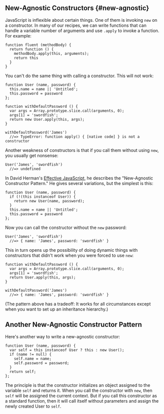## New-Agnostic Constructors {#new-agnostic}

JavaScript is inflexible about certain things. One of them is invoking `new` on a constructor. In many of our recipes, we can write functions that can handle a variable number of arguments and use `.apply` to invoke a function. For example:

    function fluent (methodBody) {
      return function () {
        methodBody.apply(this, arguments);
        return this
      }
    }

You can't do the same thing with calling a constructor. This will not work:

    function User (name, password) {
      this.name = name || 'Untitled';
      this.password = password
    };
    
    function withDefaultPassword () {
      var args = Array.prototype.slice.call(arguments, 0);
      args[1] = 'swordfish';
      return new User.apply(this, args);
    } 
    
    withDefaultPassword('James')
      //=> TypeError: function apply() { [native code] } is not a constructor

Another weakness of constructors is that if you call them without using `new`, you usually get nonsense:

    User('James', 'swordfish')
      //=> undefined

In David Herman's [Effective JavaScript][ejs], he describes the "New-Agnostic Constructor Pattern." He gives several variations, but the simplest is this:

    function User (name, password) {
      if (!(this instanceof User)) {
        return new User(name, password);
      }
      this.name = name || 'Untitled';
      this.password = password
    };

Now you can call the constructor without the `new` password:

    User('James', 'swordfish')
      //=> { name: 'James', password: 'swordfish' }
  
This in turn opens up the possibility of doing dynamic things with constructors that didn't work when you were forced to use `new`:
    
    function withDefaultPassword () {
      var args = Array.prototype.slice.call(arguments, 0);
      args[1] = 'swordfish';
      return User.apply(this, args);
    } 
    
    withDefaultPassword('James')
      //=> { name: 'James', password: 'swordfish' }
      
(The pattern above has a tradeoff: It works for all circumstances except when you want to set up an inheritance hierarchy.)

[ejs]: http://www.amazon.com/gp/product/B00AC1RP14/ref=as_li_ss_tl?ie=UTF8&camp=1789&creative=390957&creativeASIN=B00AC1RP14&linkCode=as2&tag=raganwald001-20 "Effective JavaScript: 68 Specific Ways to Harness the Power of JavaScript"

## Another New-Agnostic Constructor Pattern

Here's another way to write a new-agnostic constructor:

    function User (name, password) {
      var self = this instanceof User ? this : new User();
      if (name != null) {
        self.name = name;
        self.password = password;
      }
      return self;
    };
    
The principle is that the constructor initializes an object assigned to the variable `self` and returns it. When you call the constructor with `new`, then `self` will be assigned the current context. But if you call this constructor as a standard function, then it will call itself without parameters and assign the newly created User to `self`.
